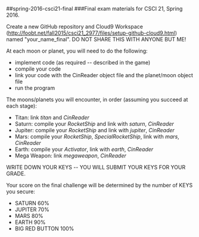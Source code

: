 ##spring-2016-csci21-final
###Final exam materials for CSCI 21, Spring 2016.

Create a new GitHub repository and Cloud9 Workspace (http://foobt.net/fall2015/csci21_2977/files/setup-github-cloud9.html) named "your_name_final".  DO NOT SHARE THIS WITH ANYONE BUT ME!

At each moon or planet, you will need to do the following:

- implement code (as required -- described in the game)
- compile your code
- link your code with the CinReader object file and the planet/moon object file
- run the program

The moons/planets you will encounter, in order (assuming you succeed at each stage):

- Titan: link *titan* and *CinReader*
- Saturn: compile your *RocketShip* and link with *saturn*, *CinReader*
- Jupiter: compile your *RocketShip* and link with *jupiter*, *CinReader*
- Mars: compile your *RocketShip*, *SpecialRocketShip*, link with *mars*, *CinReader*
- Earth: compile your *Activator*, link with *earth*, *CinReader*
- Mega Weapon: link *megaweapon*, *CinReader*

WRITE DOWN YOUR KEYS -- YOU WILL SUBMIT YOUR KEYS FOR YOUR GRADE.

Your score on the final challenge will be determined by the number of KEYS you secure:
* SATURN 60%
* JUPITER 70%
* MARS 80%
* EARTH 90%
* BIG RED BUTTON 100%